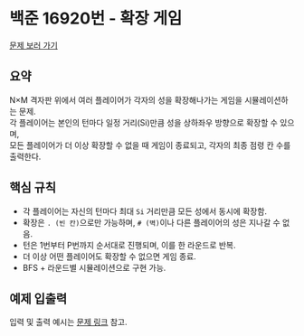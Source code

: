 # 백준 16920번 - 확장 게임

[문제 보러 가기](https://www.acmicpc.net/problem/16920)  

## 요약

N×M 격자판 위에서 여러 플레이어가 각자의 성을 확장해나가는 게임을 시뮬레이션하는 문제.  
각 플레이어는 본인의 턴마다 일정 거리(Si)만큼 성을 상하좌우 방향으로 확장할 수 있으며,  
모든 플레이어가 더 이상 확장할 수 없을 때 게임이 종료되고, 각자의 최종 점령 칸 수를 출력한다.

## 핵심 규칙

- 각 플레이어는 자신의 턴마다 최대 `Si` 거리만큼 모든 성에서 동시에 확장함.
- 확장은 `. (빈 칸)`으로만 가능하며, `# (벽)`이나 다른 플레이어의 성은 지나갈 수 없음.
- 턴은 1번부터 P번까지 순서대로 진행되며, 이를 한 라운드로 반복.
- 더 이상 어떤 플레이어도 확장할 수 없으면 게임 종료.
- BFS + 라운드별 시뮬레이션으로 구현 가능.

## 예제 입출력

입력 및 출력 예시는 [문제 링크](https://www.acmicpc.net/problem/XXXX) 참고.
